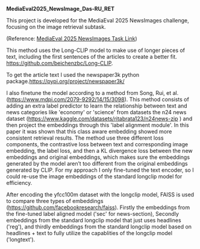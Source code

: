 **MediaEval2025_NewsImage_Das-RU_RET**

This project is developed for the MediaEval 2025 NewsImages challenge, focusing on the image retrieval subtask.

(Reference: [MediaEval 2025 NewsImages Task Link](https://multimediaeval.github.io/editions/2025/tasks/newsimages/))

This method uses the Long-CLIP model to make use of longer pieces of text, including the first sentences of the articles to create a better fit. 
https://github.com/beichenzbc/Long-CLIP. 

To get the article text I used the newspaper3k python package.https://pypi.org/project/newspaper3k/


I also finetune the model according to a method from Song, Rui, et al. (https://www.mdpi.com/2079-9292/14/15/3098). This method consists of adding an extra label predictor to learn the relationship between text and news categories like 'economy' or 'science' from datasets the n24 news dataset (https://www.kaggle.com/datasets/ritabrata123/n24news-zip
) and then project the embeddings through this 'label alignment module'. In this paper it was shown that this class aware embedding showed more consistent retrieval results. The method use three different loss components, the contrastive loss between text and corresponding image embedding, the label loss, and then a KL divergence loss between the new embeddings and original embeddings, which makes sure the embeddings generated by the model aren’t too different from the original embeddings generated by CLIP. For my approach I only fine-tuned the text encoder, so I could re-use the image embeddings of the standard longclip model for efficiency. 

After encoding the yfcc100m dataset with the longclip model, FAISS is used to compare three types of embeddings (https://github.com/facebookresearch/faiss). Firstly the embeddings from the fine-tuned label aligned model ('sec' for news-section), Secondly embeddings from the standard longclip model that just uses headlines ('reg'), and thirdly embeddings from the standard longclip model based on headlines + text to fully utilize the capablities of the longclip model ('longtext').

